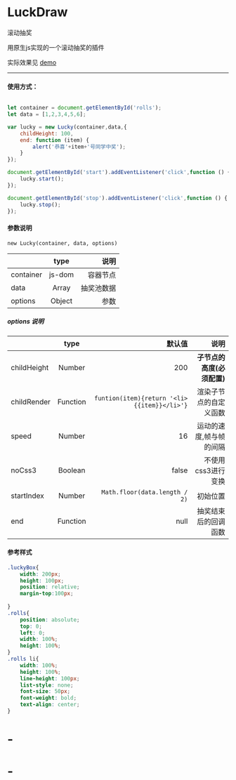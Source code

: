 # LuckDraw
滚动抽奖  

用原生js实现的一个滚动抽奖的插件  

实际效果见 [demo](http://lmaomaoz.com/luckDraw)  

---

#### 使用方式：

``` javascript

let container = document.getElementById('rolls');
let data = [1,2,3,4,5,6];

var lucky = new Lucky(container,data,{
    childHeight: 100,
    end: function (item) {
        alert('恭喜'+item+'号同学中奖');
    }
});

document.getElementById('start').addEventListener('click',function () {
    lucky.start();
});

document.getElementById('stop').addEventListener('click',function () {
    lucky.stop();
});
```

#### 参数说明
`new Lucky(container, data, options)`

||type|说明
---|:--:|---:
container|js-dom|容器节点
data|Array|抽奖池数据
options|Object|参数

##### options 说明

||type|默认值|说明
---|:--:|---:|---:
childHeight|Number|200|**子节点的高度(必须配置)**
childRender|Function|`funtion(item){return '<li>{{item}}</li>'}`|渲染子节点的自定义函数
speed|Number|16|运动的速度,帧与帧的间隔
noCss3|Boolean|false|不使用css3进行变换
startIndex|Number|`Math.floor(data.length / 2)`|初始位置
end|Function|null|抽奖结束后的回调函数

#### 参考样式
```css
.luckyBox{
    width: 200px;
    height: 100px;
    position: relative;
    margin-top:100px;
    
}
.rolls{
    position: absolute;
    top: 0;
    left: 0;
    width: 100%;
    height: 100%;
}
.rolls li{
    width: 100%;
    height: 100%;
    line-height: 100px;
    list-style: none;
    font-size: 50px;
    font-weight: bold;
    text-align: center;
}
```

# -
# -
